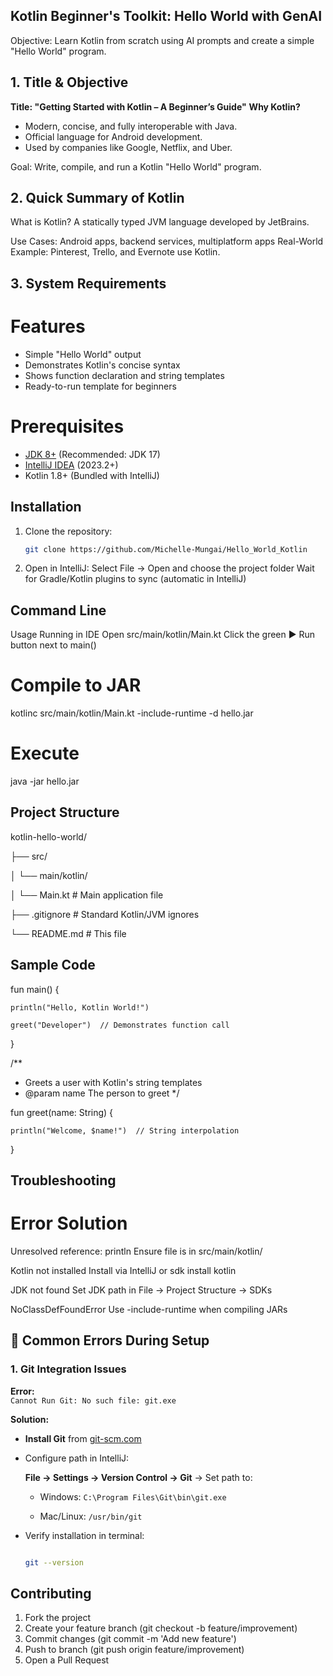 ## Kotlin Beginner's Toolkit: Hello World with GenAI
Objective: Learn Kotlin from scratch using AI prompts and create a simple "Hello World" program.

## 1. Title & Objective
**Title: "Getting Started with Kotlin – A Beginner’s Guide"**
**Why Kotlin?**
- Modern, concise, and fully interoperable with Java.
- Official language for Android development.
- Used by companies like Google, Netflix, and Uber.

Goal: Write, compile, and run a Kotlin "Hello World" program.

## 2. Quick Summary of Kotlin
What is Kotlin? 
A statically typed JVM language developed by JetBrains.

Use Cases: Android apps, backend services, multiplatform apps
Real-World Example: Pinterest, Trello, and Evernote use Kotlin.

## 3. System Requirements
# Features
- Simple "Hello World" output
- Demonstrates Kotlin's concise syntax
- Shows function declaration and string templates
- Ready-to-run template for beginners

# Prerequisites
- [JDK 8+](https://adoptium.net/) (Recommended: JDK 17)
- [IntelliJ IDEA](https://www.jetbrains.com/idea/download/) (2023.2+)
- Kotlin 1.8+ (Bundled with IntelliJ)

## Installation
1. Clone the repository:
   ```bash
   git clone https://github.com/Michelle-Mungai/Hello_World_Kotlin

2. Open in IntelliJ:
Select File → Open and choose the project folder
Wait for Gradle/Kotlin plugins to sync (automatic in IntelliJ)

## Command Line
Usage
Running in IDE
Open src/main/kotlin/Main.kt
Click the green ▶️ Run button next to main()

# Compile to JAR
kotlinc src/main/kotlin/Main.kt -include-runtime -d hello.jar
# Execute
java -jar hello.jar

## Project Structure
kotlin-hello-world/

├── src/

│   └── main/kotlin/

│           └── Main.kt      # Main application file

├── .gitignore           # Standard Kotlin/JVM ignores

└── README.md            # This file

## Sample Code
fun main() {

    println("Hello, Kotlin World!") 
    
    greet("Developer")  // Demonstrates function call
}

/** 
 * Greets a user with Kotlin's string templates
 * @param name The person to greet
 */
 
fun greet(name: String) {

    println("Welcome, $name!")  // String interpolation
}

## Troubleshooting

# Error	                                Solution

Unresolved reference: println       	  Ensure file is in src/main/kotlin/

Kotlin not installed	                    Install via IntelliJ or sdk install kotlin

JDK not found	                          Set JDK path in File → Project Structure → SDKs

NoClassDefFoundError	                    Use -include-runtime when compiling JARs

## 🚨 Common Errors During Setup

### 1. Git Integration Issues
**Error:**  
`Cannot Run Git: No such file: git.exe`

**Solution:**  
- **Install Git** from [git-scm.com](https://git-scm.com/downloads)
  
- Configure path in IntelliJ:
   
  **File → Settings → Version Control → Git** → Set path to:

  - Windows: `C:\Program Files\Git\bin\git.exe`
    
  - Mac/Linux: `/usr/bin/git`
    
- Verify installation in terminal:
  
  ```bash
  
  git --version
  
## Contributing
1. Fork the project
2. Create your feature branch (git checkout -b feature/improvement)
3. Commit changes (git commit -m 'Add new feature')
4. Push to branch (git push origin feature/improvement)
5. Open a Pull Request
